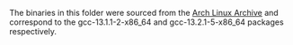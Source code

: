 <!--
Copyright 2024 Logan Magee

SPDX-License-Identifier: MPL-2.0
-->

The binaries in this folder were sourced from the [Arch Linux Archive] and correspond to the
gcc-13.1.1-2-x86_64 and gcc-13.2.1-5-x86_64 packages respectively.

[Arch Linux Archive]: https://archive.archlinux.org/
